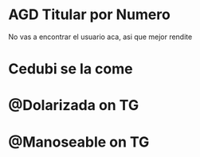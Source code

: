 # AGD Titular por Numero
No vas a encontrar el usuario aca, asi que mejor rendite
# Cedubi se la come
# @Dolarizada on TG
# @Manoseable on TG

